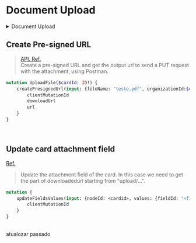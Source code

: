 # Document Upload

<details><summary>Document Upload</summary>
<p>
Document Upload Flow

![img_1.png](img/img_1.png)
</p>
</details>

## Create Pre-signed URL

> [API. Ref.](https://api-docs.pipefy.com/reference/mutations/createPresignedUrl/)  
> Create a pre-signed URL and get the output url to send a PUT request with the attachment, using Postman.

```graphql
mutation UploadFile($cardId: ID!) {
    createPresignedUrl(input: {fileName: "teste.pdf", organizationId:$cardId}) {
        clientMutationId
        downloadUrl
        url
    }
}
```

<br>

## Update card attachment field

[Ref.]( https://api-docs.pipefy.com/reference/mutations/updateFieldsValues/)
> Update the attachment field of the card. In this case we need to get the part of downloadedurl starting from "upload/…".

```graphql
mutation {
    updateFieldsValues(input: {nodeId: <cardid>, values: {fieldId: "<field_attachment>", value:["uploads/63c330ba-9747-456d-8862-f616436ea1e8/teste.pdf"], operation: ADD}}) {
        clientMutationId
    }
}
```

<br>
atualozar passado
